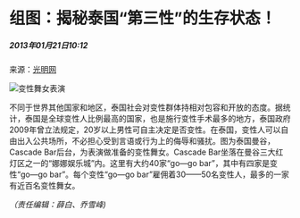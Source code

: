 # 组图：揭秘泰国“第三性”的生存状态！

##### 2013年01月21日10:12    
来源：[光明网](http://www.gmw.cn/)

![变性舞女表演](http://www.people.com.cn/mediafile/pic/20130121/1/13275834201153734713.jpg)

不同于世界其他国家和地区，泰国社会对变性群体持相对包容和开放的态度。据统计，泰国是全球变性人比例最高的国家，也是施行变性手术最多的地方，泰国政府2009年曾立法规定，20岁以上男性可自主决定是否变性。在泰国，变性人可以自由出入公共场所，不必担心受到言语或行为上的侮辱和骚扰。图为泰国曼谷，Cascade Bar后台，为表演做准备的变性舞女。Cascade Bar坐落在曼谷三大红灯区之一的“娜娜娱乐城”内。这里有大约40家“go—go bar”，其中有四家是变性“go—go bar”。每个变性“go—go bar”雇佣着30——50名变性人，最多的一家有近百名变性舞女。

_（责任编辑：薛白、乔雪峰)_